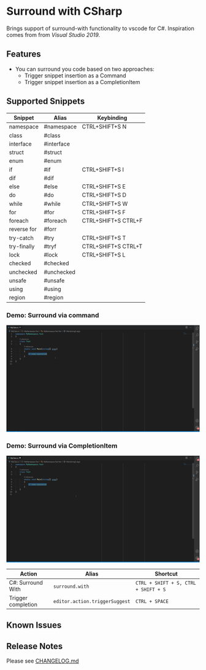 # Surround with CSharp

Brings support of surround-with functionality to vscode for C#. Inspiration comes from from *Visual Studio 2019*.

## Features

* You can surround you code based on two approaches:
  * Trigger snippet insertion as a Command
  * Trigger snippet insertion as a CompletionItem

## Supported Snippets

| Snippet     | Alias      | Keybinding          |
|-------------|------------|---------------------|
| namespace   | #namespace | CTRL+SHIFT+S N      |
| class       | #class     |                     |
| interface   | #interface |                     |
| struct      | #struct    |                     |
| enum        | #enum      |                     |
| if          | #if        | CTRL+SHIFT+S I      |
| dif         | #dif       |                     |
| else        | #else      | CTRL+SHIFT+S E      |
| do          | #do        | CTRL+SHIFT+S D      |
| while       | #while     | CTRL+SHIFT+S W      |
| for         | #for       | CTRL+SHIFT+S F      |
| foreach     | #foreach   | CTRL+SHIFT+S CTRL+F |
| reverse for | #forr      |                     |
| try-catch   | #try       | CTRL+SHIFT+S T      |
| try-finally | #tryf      | CTRL+SHIFT+S CTRL+T |
| lock        | #lock      | CTRL+SHIFT+S L      |
| checked     | #checked   |                     |
| unchecked   | #unchecked |                     |
| unsafe      | #unsafe    |                     |
| using       | #using     |                     |
| region      | #region    |                     |

### Demo: Surround via command

![surround-with-csharp-demo1](./images/surr-w-cs-d1.gif)

### Demo: Surround via CompletionItem

![surround-with-csharp-demo1](./images/surr-w-cs-d2.gif)

Action             | Alias                          | Shortcut
-------------------|--------------------------------|-------------------------------------
C#: Surround With  | `surround.with`                | `CTRL + SHIFT + S, CTRL + SHIFT + S`
Trigger completion | `editor.action.triggerSuggest` | `CTRL + SPACE`

## Known Issues

## Release Notes

Please see [CHANGELOG.md](./CHANGELOG.md)
